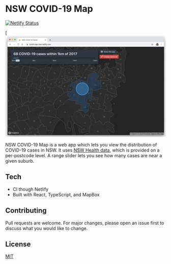# NSW COVID-19 Map
[![Netlify Status](https://api.netlify.com/api/v1/badges/5d5d3a59-d0b3-4d7c-9b3b-2f62d382eed4/deploy-status)](https://app.netlify.com/sites/covid-map-nsw/deploys)

[![App screenshot](demo/demo_screenshot.png)

NSW COVID-19 Map is a web app which lets you view the distribution of COVID-19 cases in NSW. It uses [NSW Health data](https://data.nsw.gov.au/data/dataset/covid-19-cases-by-location), which is provided on a per-postcode level. A range slider lets you see how many cases are near a given suburb.

## Tech

- CI though Netlify
- Built with React, TypeScript, and MapBox

## Contributing

Pull requests are welcome. For major changes, please open an issue first to discuss what you would like to change.

## License

[MIT](https://choosealicense.com/licenses/mit/)
